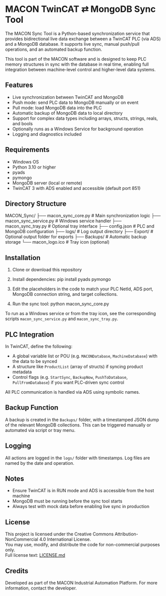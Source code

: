 # MACON TwinCAT ⇄ MongoDB Sync Tool

The MACON Sync Tool is a Python-based synchronization service that provides bidirectional live data exchange between a TwinCAT PLC (via ADS) and a MongoDB database. It supports live sync, manual push/pull operations, and an automated backup function.

This tool is part of the MACON software and is designed to keep PLC memory structures in sync with the database in real time, enabling full integration between machine-level control and higher-level data systems.

## Features

- Live synchronization between TwinCAT and MongoDB
- Push mode: send PLC data to MongoDB manually or on event
- Pull mode: load MongoDB data into the PLC
- Automatic backup of MongoDB data to local directory
- Support for complex data types including arrays, structs, strings, reals, and bools
- Optionally runs as a Windows Service for background operation
- Logging and diagnostics included

## Requirements

- Windows OS
- Python 3.10 or higher
- pyads
- pymongo
- MongoDB server (local or remote)
- TwinCAT 3 with ADS enabled and accessible (default port 851)

## Directory Structure

MACON_Sync/
├── macon_sync_core.py # Main synchronization logic
├── macon_sync_service.py # Windows service handler
├── macon_sync_tray.py # Optional tray interface
├── config.json # PLC and MongoDB configuration
├── logs/ # Log output directory
├── Export/ # Optional output folder for exports
├── Backups/ # Automatic backup storage
└── macon_logo.ico # Tray icon (optional)

## Installation

1. Clone or download this repository
2. Install dependencies:
pip install pyads pymongo

3. Edit the placeholders in the code to match your PLC NetId, ADS port, MongoDB connection string, and target collections.
4. Run the sync tool:
python macon_sync_core.py


To run as a Windows service or from the tray icon, see the corresponding scripts `macon_sync_service.py` and `macon_sync_tray.py`.

## PLC Integration

In TwinCAT, define the following:
- A global variable list or POU (e.g. `MACONDatabase`, `MachineDatabase`) with the data to be synced
- A structure like `ProductList` (array of structs) if syncing product metadata
- Control flags (e.g. `StartSync`, `BackupNow`, `PushToDatabase`, `PullFromDatabase`) if you want PLC-driven sync control

All PLC communication is handled via ADS using symbolic names.

## Backup Function

A backup is created in the `Backups/` folder, with a timestamped JSON dump of the relevant MongoDB collections. This can be triggered manually or automated via script or tray menu.

## Logging

All actions are logged in the `logs/` folder with timestamps. Log files are named by the date and operation.

## Notes

- Ensure TwinCAT is in RUN mode and ADS is accessible from the host machine
- MongoDB must be running before the sync tool starts
- Always test with mock data before enabling live sync in production

## License

This project is licensed under the Creative Commons Attribution-NonCommercial 4.0 International License.  
You may use, modify, and distribute the code for non-commercial purposes only.  
Full license text: [LICENSE.md](./LICENSE.md)


## Credits

Developed as part of the MACON Industrial Automation Platform. For more information, contact the developer.
